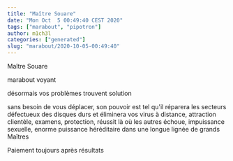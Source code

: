 ```yaml
---
title: "Maître Souare"
date: "Mon Oct  5 00:49:40 CEST 2020"
tags: ["marabout", "pipotron"]
author: m1ch3l
categories: ["generated"]
slug: "marabout/2020-10-05-00:49:40"
---
```


Maître Souare

marabout voyant

désormais vos problèmes trouvent solution

sans besoin de vous déplacer, son pouvoir est tel qu'il réparera les secteurs défectueux des disques durs et éliminera vos virus à distance, attraction clientèle, examens, protection, réussit là où les autres échoue, impuissance sexuelle, enorme puissance héréditaire dans une longue lignée de grands Maîtres

Paiement toujours après résultats
